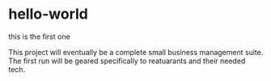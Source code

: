 # hello-world
this is the first one

This project will eventually be a complete small business management suite.  The first run will be geared specifically to reatuarants and their needed tech.
